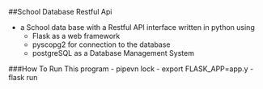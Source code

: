 ##School Database Restful Api 

 - a School data base with a Restful API interface written in python using 
	- Flask as a web framework 
	- pyscopg2 for connection to the database
	- postgreSQL as a Database Management System 

###How To Run This program 
	- pipevn lock
	- export FLASK_APP=app.y 
	- flask run  
